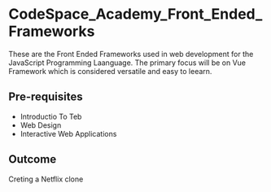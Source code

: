 # CodeSpace_Academy_Front_Ended_Frameworks
These are the Front Ended Frameworks used in web development for the JavaScript Programming Laanguage. The primary focus will be on Vue Framework which is considered versatile 
and easy to leearn. 

## Pre-requisites 
* Introductio To Teb
* Web Design
* Interactive Web Applications

## Outcome
Creting a Netflix clone
